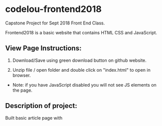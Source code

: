 # codelou-frontend2018
Capstone Project for Sept 2018 Front End Class.

Frontend2018 is a basic website that contains HTML CSS and JavaScript.

## View Page Instructions:
1. Download/Save using green download button on github website.

2. Unzip file / open folder and double click on "index.html" to open in browser.
  * Note: if you have JavaScript disabled you will not see JS elements on the page.


## Description of project:

Built basic article page with  
